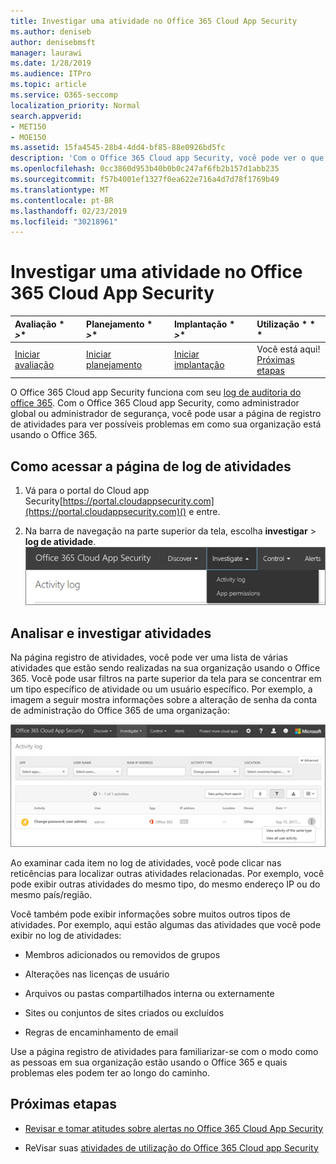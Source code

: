 ```yaml
---
title: Investigar uma atividade no Office 365 Cloud App Security
ms.author: deniseb
author: denisebmsft
manager: laurawi
ms.date: 1/28/2019
ms.audience: ITPro
ms.topic: article
ms.service: O365-seccomp
localization_priority: Normal
search.appverid:
- MET150
- MOE150
ms.assetid: 15fa4545-28b4-4dd4-bf85-88e0926bd5fc
description: 'Com o Office 365 Cloud app Security, você pode ver o que está acontecendo no seu ambiente do Office 365 examinando e investigando atividades e contas. '
ms.openlocfilehash: 0cc3860d953b40b0b0c247af6fb2b157d1abb235
ms.sourcegitcommit: f57b4001ef1327f0ea622e716a4d7d78f1769b49
ms.translationtype: MT
ms.contentlocale: pt-BR
ms.lasthandoff: 02/23/2019
ms.locfileid: "30218961"
---
```

# <a name="investigate-an-activity-in-office-365-cloud-app-security"></a>Investigar uma atividade no Office 365 Cloud App Security
  
|Avaliação * *\>**|Planejamento * *\>**|Implantação * *\>**|Utilização * * *|
|:-----|:-----|:-----|:-----|
|[Iniciar avaliação](office-365-cas-overview.md) <br/> |[Iniciar planejamento](get-ready-for-office-365-cas.md) <br/> |[Iniciar implantação](turn-on-office-365-cas.md) <br/> |Você está aqui!  <br/> [Próximas etapas](#next-steps) <br/> |
   
O Office 365 Cloud app Security funciona com seu [log de auditoria do office 365](detailed-properties-in-the-office-365-audit-log.md). Com o Office 365 Cloud app Security, como administrador global ou administrador de segurança, você pode usar a página de registro de atividades para ver possíveis problemas em como sua organização está usando o Office 365.
  
## <a name="how-to-get-to-the-activity-log-page"></a>Como acessar a página de log de atividades

1. Vá para o portal do Cloud app Security[https://portal.cloudappsecurity.com](https://portal.cloudappsecurity.com)() e entre.
  
2. Na barra de navegação na parte superior da tela, escolha **investigar** \> **log de atividade**.<br/>![No portal do O365 CAS, escolha investigar.](media/8c7b87c9-71a6-4952-adb2-185e941ffe9a.png)
  
## <a name="review-and-investigate-activities"></a>Analisar e investigar atividades

Na página registro de atividades, você pode ver uma lista de várias atividades que estão sendo realizadas na sua organização usando o Office 365. Você pode usar filtros na parte superior da tela para se concentrar em um tipo específico de atividade ou um usuário específico. Por exemplo, a imagem a seguir mostra informações sobre a alteração de senha da conta de administração do Office 365 de uma organização:
  
![No Office 365 Cloud app Security, escolha investigar \> log de atividade.](media/5d54600c-59cd-4f33-b4f0-29b75c37baae.png)
  
Ao examinar cada item no log de atividades, você pode clicar nas reticências para localizar outras atividades relacionadas. Por exemplo, você pode exibir outras atividades do mesmo tipo, do mesmo endereço IP ou do mesmo país/região.
  
Você também pode exibir informações sobre muitos outros tipos de atividades. Por exemplo, aqui estão algumas das atividades que você pode exibir no log de atividades:
  
- Membros adicionados ou removidos de grupos
    
- Alterações nas licenças de usuário
    
- Arquivos ou pastas compartilhados interna ou externamente
    
- Sites ou conjuntos de sites criados ou excluídos
    
- Regras de encaminhamento de email
    
Use a página registro de atividades para familiarizar-se com o modo como as pessoas em sua organização estão usando o Office 365 e quais problemas eles podem ter ao longo do caminho.
  
## <a name="next-steps"></a>Próximas etapas

- [Revisar e tomar atitudes sobre alertas no Office 365 Cloud App Security](review-office-365-cas-alerts.md)
    
- ReVisar suas [atividades de utilização do Office 365 Cloud app Security](utilization-activities-for-ocas.md)
    


